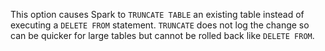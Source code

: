 This option causes Spark to `TRUNCATE TABLE` an existing table instead of executing a `DELETE FROM` statement. `TRUNCATE` does not log the change so can be quicker for large tables but cannot be rolled back like `DELETE FROM`.